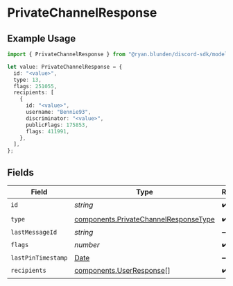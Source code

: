 # PrivateChannelResponse

## Example Usage

```typescript
import { PrivateChannelResponse } from "@ryan.blunden/discord-sdk/models/components";

let value: PrivateChannelResponse = {
  id: "<value>",
  type: 13,
  flags: 251055,
  recipients: [
    {
      id: "<value>",
      username: "Bennie93",
      discriminator: "<value>",
      publicFlags: 175853,
      flags: 411991,
    },
  ],
};
```

## Fields

| Field                                                                                          | Type                                                                                           | Required                                                                                       | Description                                                                                    |
| ---------------------------------------------------------------------------------------------- | ---------------------------------------------------------------------------------------------- | ---------------------------------------------------------------------------------------------- | ---------------------------------------------------------------------------------------------- |
| `id`                                                                                           | *string*                                                                                       | :heavy_check_mark:                                                                             | N/A                                                                                            |
| `type`                                                                                         | [components.PrivateChannelResponseType](../../models/components/privatechannelresponsetype.md) | :heavy_check_mark:                                                                             | N/A                                                                                            |
| `lastMessageId`                                                                                | *string*                                                                                       | :heavy_minus_sign:                                                                             | N/A                                                                                            |
| `flags`                                                                                        | *number*                                                                                       | :heavy_check_mark:                                                                             | N/A                                                                                            |
| `lastPinTimestamp`                                                                             | [Date](https://developer.mozilla.org/en-US/docs/Web/JavaScript/Reference/Global_Objects/Date)  | :heavy_minus_sign:                                                                             | N/A                                                                                            |
| `recipients`                                                                                   | [components.UserResponse](../../models/components/userresponse.md)[]                           | :heavy_check_mark:                                                                             | N/A                                                                                            |